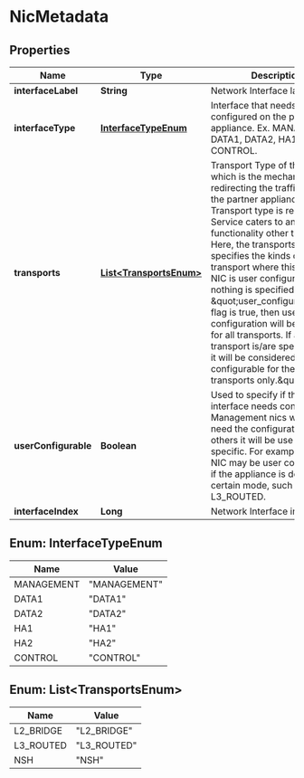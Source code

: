 # NicMetadata

## Properties
Name | Type | Description | Notes
------------ | ------------- | ------------- | -------------
**interfaceLabel** | **String** | Network Interface label. | 
**interfaceType** | [**InterfaceTypeEnum**](#InterfaceTypeEnum) | Interface that needs to be configured on the partner appliance. Ex. MANAGEMENT, DATA1, DATA2, HA1, HA2, CONTROL. | 
**transports** | [**List&lt;TransportsEnum&gt;**](#List&lt;TransportsEnum&gt;) | Transport Type of the service, which is the mechanism of redirecting the traffic to the the partner appliance. Transport type is required if Service caters to any functionality other than EPP. Here, the transports array specifies the kinds of transport where this particular NIC is user configurable. If nothing is specified, and the \&quot;user_configurable\&quot; flag is true, then user configuration will be allowed for all transports. If any transport is/are specified, then it will be considered as user configurable for the specified transports only.\&quot; |  [optional]
**userConfigurable** | **Boolean** | Used to specify if the given interface needs configuration. Management nics will always need the configuration, for others it will be use case specific. For example, a DATA NIC may be user configurable if the appliance is deployed in certain mode, such as L3_ROUTED. |  [optional]
**interfaceIndex** | **Long** | Network Interface index. | 

<a name="InterfaceTypeEnum"></a>
## Enum: InterfaceTypeEnum
Name | Value
---- | -----
MANAGEMENT | &quot;MANAGEMENT&quot;
DATA1 | &quot;DATA1&quot;
DATA2 | &quot;DATA2&quot;
HA1 | &quot;HA1&quot;
HA2 | &quot;HA2&quot;
CONTROL | &quot;CONTROL&quot;

<a name="List<TransportsEnum>"></a>
## Enum: List&lt;TransportsEnum&gt;
Name | Value
---- | -----
L2_BRIDGE | &quot;L2_BRIDGE&quot;
L3_ROUTED | &quot;L3_ROUTED&quot;
NSH | &quot;NSH&quot;
